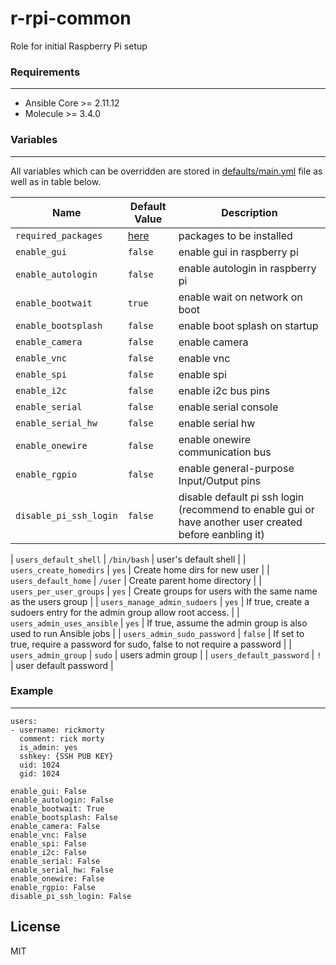 # r-rpi-common

Role for initial Raspberry Pi setup

### Requirements
------------
- Ansible Core >= 2.11.12
- Molecule >= 3.4.0

### Variables
--------------
All variables which can be overridden are stored in [defaults/main.yml](defaults/main.yml) file as well as in table below.

| Name           | Default Value | Description                        |
| -------------- | ------------- | -----------------------------------|
| `required_packages` | [here](defaults/main.yml) | packages to be installed |
| `enable_gui` | `false` | enable gui in raspberry pi |
| `enable_autologin` | `false`  | enable autologin in raspberry pi |
| `enable_bootwait` | `true`  | enable wait on network on boot |
| `enable_bootsplash` | `false`  | enable boot splash on startup |
| `enable_camera` | `false`  | enable camera |
| `enable_vnc` | `false`  | enable vnc|
| `enable_spi` | `false`  | enable spi |
| `enable_i2c` | `false`  | enable i2c bus pins |
| `enable_serial` | `false`  | enable serial console |
| `enable_serial_hw` | `false`  | enable serial hw |
| `enable_onewire` | `false`  | enable onewire communication bus |
| `enable_rgpio` | `false`  | enable general-purpose Input/Output pins |
| `disable_pi_ssh_login` | `false`  | disable default pi ssh login (recommend to enable gui or have another user created before eanbling it) |

| `users_default_shell` | `/bin/bash` | user's default shell |
| `users_create_homedirs` | `yes` | Create home dirs for new user |
| `users_default_home` | `/user` | Create parent home directory |
| `users_per_user_groups` | `yes` | Create groups for users with the same name as the users group |
| `users_manage_admin_sudoers` | `yes` | If true, create a sudoers entry for the admin group allow root access. |
| `users_admin_uses_ansible` | `yes` | If true, assume the admin group is also used to run Ansible jobs |
| `users_admin_sudo_password` | `false` | If set to true, require a password for sudo, false to not require a password |
| `users_admin_group` | `sudo` | users admin group |
| `users_default_password` | `!` | user default password |

### Example
-----------
```
users:
- username: rickmorty
  comment: rick morty
  is_admin: yes
  sshkey: {SSH PUB KEY}
  uid: 1024
  gid: 1024

enable_gui: False
enable_autologin: False
enable_bootwait: True
enable_bootsplash: False
enable_camera: False
enable_vnc: False
enable_spi: False
enable_i2c: False
enable_serial: False
enable_serial_hw: False
enable_onewire: False
enable_rgpio: False
disable_pi_ssh_login: False
```

License
-------
MIT
